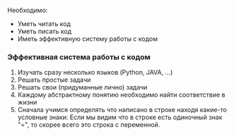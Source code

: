 Необходимо:
- Уметь читать код
- Уметь писать код
- Иметь эффективную систему работы с кодом

### Эффективная система работы с кодом
1. Изучать сразу несколько языков (Python, JAVA, ...)
2. Решать простые задачи
3. Решать свои (придуманные лично) задачи
4. Каждому абстрактному понятию необходимо найти соответствие в жизни
5. Сначала учимся определять что написано в строке находя какие-то условные знаки:
Если мы видим что в строке есть одиночный знак "=", то скорее всего это строка с переменной.